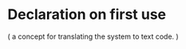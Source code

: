 ﻿Declaration on first use
========================

( a concept for translating the system to text code. )

